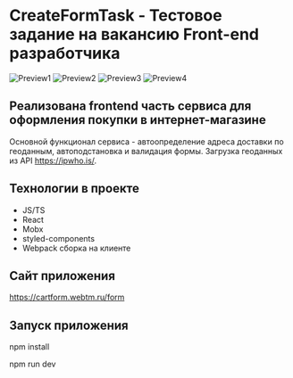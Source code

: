 # CreateFormTask - Тестовое задание на вакансию Front-end разработчика

![Preview1](https://user-images.githubusercontent.com/77914131/210575019-ed80ca43-f97b-49f0-9401-1e6a9ed859b3.png)
![Preview2](https://user-images.githubusercontent.com/77914131/210575029-a90ec90b-8ea0-4cf5-9cb0-8c65ec50082b.png)
![Preview3](https://user-images.githubusercontent.com/77914131/210575083-3887b589-ae3c-4d00-839e-a2c84a53f515.png)
![Preview4](https://user-images.githubusercontent.com/77914131/210575099-683cc133-028f-4f89-a9ff-ed508a750f2d.png)

## Реализована frontend часть сервиса для оформления покупки в интернет-магазине 
Основной функционал сервиса - автоопределение адреса доставки по геоданным, автоподстановка и валидация формы. Загрузка геоданных из API https://ipwho.is/.

## Технологии в проекте
* JS/TS
* React
* Mobx
* styled-components
* Webpack сборка на клиенте

## Сайт приложения
https://cartform.webtm.ru/form

## Запуск приложения
npm install

npm run dev

